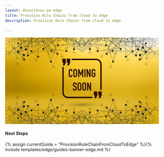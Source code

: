 ```yaml
---
layout: docwithnav-pe-edge
title: Provision Rule Chains from cloud to edge
description: Provision Rule Chains from cloud to edge

---
```


![image](/images/coming-soon.jpg)

#### Next Steps

{% assign currentGuide = "ProvisionRuleChainFromCloudToEdge" %}{% include templates/edge/guides-banner-edge.md %}
